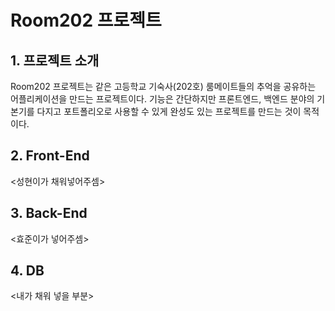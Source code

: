 # Room202 프로젝트

## 1. 프로젝트 소개
Room202 프로젝트는 같은 고등학교 기숙사(202호) 룸메이트들의 추억을 공유하는 어플리케이션을 만드는 프로젝트이다.
기능은 간단하지만 프론트엔드, 백엔드 분야의 기본기를 다지고 포트폴리오로 사용할 수 있게 완성도 있는 프로젝트를 
만드는 것이 목적이다.

## 2. Front-End
<성현이가 채워넣어주셈>

## 3. Back-End
<효준이가 넣어주셈>

## 4. DB
<내가 채워 넣을 부분>
